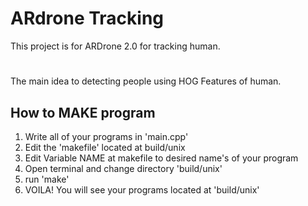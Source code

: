 # ARdrone Tracking
This project is for ARDrone 2.0 for tracking human. 
#
The main idea to detecting people using HOG Features of human.

## How to MAKE program
1. Write all of your programs in 'main.cpp'
2. Edit the 'makefile' located at build/unix
3. Edit Variable NAME at makefile to desired name's of your program
4. Open terminal and change directory 'build/unix'
5. run 'make'
6. VOILA! You will see your programs located at 'build/unix'